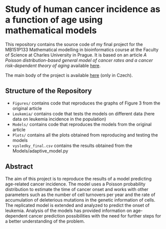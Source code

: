 # Study of human cancer incidence as a function of age using mathematical models
This repository contains the source code of my final project for the MB151P133 Mathematical modelling in bioinformatics course at the Faculty of Science at Charles University in Prague.
It is based on an article <em>A Poisson distribution-based general model of cancer rates and a cancer risk-dependent theory of aging</em> available [here](https://www.ncbi.nlm.nih.gov/pmc/articles/PMC10522393/).

The main body of the project is available [here](https://github.com/bn-codes/mmb_project/blob/main/Projekt.pdf) (only in Czech).

## Structure of the Repository

* `Figures/` contains code that reproduces the graphs of Figure 3 from the original article
* `Leukemia/` contains code that tests the models on different data (here data on leukemia incidence in the population)
* `Models/` contains code that reproduces the models from the original article
* `Plots/` contains all the plots obtained from reproducing and testing the models
* `vysledky_final.csv` contains the results obtained from the Models/adaptive_model.py

## Abstract

The aim of this project is to reproduce the results of a model predicting age-related cancer incidence. The model uses a Poisson probability distribution to estimate the time 
of cancer onset and works with other parameters such as the number of cell turnovers per year and the rate of accumulation of deleterious mutations in the genetic information 
of cells. The replicated model is extended and analyzed to predict the onset of leukemia. Analysis of the models has provided information on age-dependent cancer prediction 
possibilities with the need for further steps for a better understanding of the problem.
